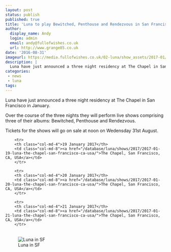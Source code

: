 ```yaml
---
layout: post
status: publish
published: true
title: 'Luna to play Bewitched, Penthouse and Rendezvous in San Francisco in January 2017'
author:
  display_name: Andy
  login: admin
  email: andy@fullofwishes.co.uk
  url: http://www.grange85.co.uk
date: '2016-08-31'
imageurl: https://media.fullofwishes.co.uk/02-luna/show_assets/2017-01/2017-01-luna-chapel-sf-poster.jpg
description: |
  Luna have just announced a three night residency at The Chapel in San Francisco in January where they will play three of their albums in full.
categories:
 - news
 - luna
tags:
---
```

<p class="lead">Luna have just announced a three night residency at The Chapel in San Francisco in January.</p>

<p>Over the course of the three nights they will perform live shows comprising three of their albums: Bewitched, Penthouse and Rendezvous.</p>

<p>Tickets for the shows will go on sale at noon on Wedensday 31st August.</p>

<table class="table table-striped">

        <tr>
        <th class="col-md-4">19 January 2017</th>
        <td class="col-md-8"><a href="/database/luna/shows/2017/2017-01-19-luna-the-chapel-san-francisco-ca-usa/">The Chapel, San Francisco, CA, USA</a></td>
        </tr>

        <tr>
        <th class="col-md-4">20 January 2017</th>
        <td class="col-md-8"><a href="/database/luna/shows/2017/2017-01-20-luna-the-chapel-san-francisco-ca-usa/">The Chapel, San Francisco, CA, USA</a></td>
        </tr>

        <tr>
        <th class="col-md-4">21 January 2017</th>
        <td class="col-md-8"><a href="/database/luna/shows/2017/2017-01-21-luna-the-chapel-san-francisco-ca-usa/">The Chapel, San Francisco, CA, USA</a></td>
        </tr>

</table>

<figure class="caption aligncenter"><img src="https://media.fullofwishes.co.uk/02-luna/show_assets/2017-01/2017-01-luna-chapel-sf-poster.jpg" alt="Luna in SF" /><figcaption class="caption-text">Luna in SF</figcaption></figure>

